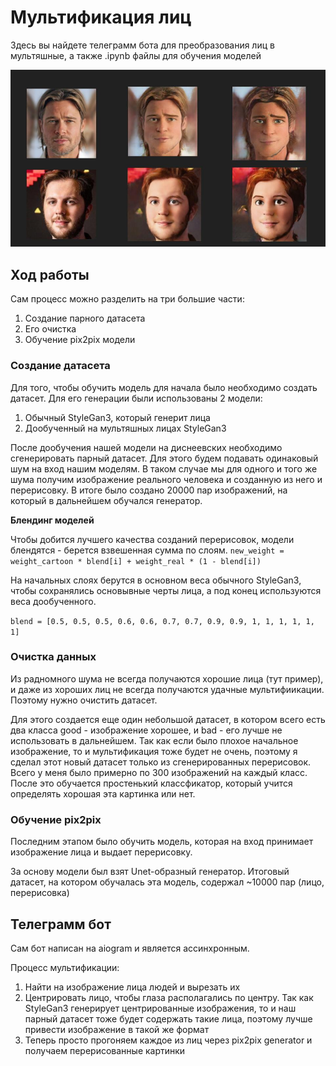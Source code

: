 # Мультификация лиц
Здесь вы найдете телеграмм бота для преобразования лиц в мультяшные, а также .ipynb файлы для обучения моделей

![plot](./photos/example_1.jpg)

## Ход работы
Сам процесс можно разделить на три большие части:
1) Создание парного датасета
2) Его очистка
3) Обучение pix2pix модели

### Создание датасета
Для того, чтобы обучить модель для начала было необходимо создать датасет.
Для его генерации были использованы 2 модели:

1) Обычный StyleGan3, который генерит лица
2) Дообученный на мультяшных лицах StyleGan3

После дообучения нашей модели на диснеевских необходимо сгенерировать парный датасет.
Для этого будем подавать одинаковый шум на вход нашим моделям. В таком случае мы для одного и того же шума 
получим изображение реального человека и созданную из него и перерисовку. В итоге было создано 20000 пар изображений,
на который в дальнейшем обучался генератор.

**Блендинг моделей**

Чтобы добится лучшего качества созданий перерисовок, модели блендятся - берется взвешенная сумма по слоям.
`new_weight = weight_cartoon * blend[i] + weight_real * (1 - blend[i])`

На начальных слоях берутся в основном веса обычного StyleGan3, чтобы сохранялись основывные черты лица, а под конец 
используются веса дообученного.

`blend = [0.5, 0.5, 0.5, 0.6, 0.6, 0.7, 0.7, 0.9, 0.9, 1, 1, 1, 1, 1, 1]`

### Очистка данных
Из радномного шума не всегда получаются хорошие лица (тут пример), и даже из хороших лиц не всегда получаются удачные мультифиикации.
Поэтому нужно очистить датасет. 

Для этого создается еще один небольшой датасет, в котором всего есть два класса good - изображение хорошее, и bad - его лучше 
не использовать в дальнейшем. Так как если было плохое начальное изображение, то и мультификация тоже будет не очень, поэтому я сделал этот новый датасет только из 
сгенерированных перерисовок. Всего у меня было примерно по 300 изображений на каждый класс. После это обучается простенький классфикатор, который
учится определять хорошая эта картинка или нет.

### Обучение pix2pix
Последним этапом было обучить модель, которая на вход принимает изображение лица и выдает перерисовку.

За основу модели был взят Unet-образный генератор. Итоговый датасет, на котором обучалась эта модель, содержал ~10000 пар (лицо, перерисовка)

## Телеграмм бот
Сам бот написан на aiogram и является ассинхронным. 

Процесс мультификации:
1) Найти на изображение лица людей и вырезать их
2) Центрировать лицо, чтобы глаза располагались по центру. Так как StyleGan3 генерирует центрированные изображения, 
то и наш парный датасет тоже будет содержать такие лица, поэтому лучше привести изображение в такой же формат
3) Теперь просто прогоняем каждое из лиц через pix2pix generator и получаем перерисованные картинки

